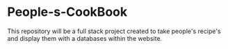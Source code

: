 # People-s-CookBook
This repository will be a full stack project created to take people's recipe's and display them with a databases within the website. 
